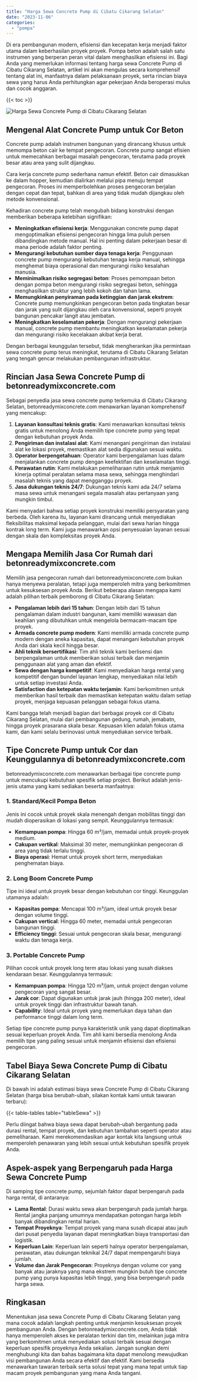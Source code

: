 ```yaml
---
title: "Harga Sewa Concrete Pump di Cibatu Cikarang Selatan"
date: "2023-11-06"
categories: 
  - "pompa"
---
```


Di era pembangunan modern, efisiensi dan kecepatan kerja menjadi faktor utama dalam keberhasilan proyek proyek. Pompa beton adalah salah satu instrumen yang berperan peran vital dalam menghasilkan efisiensi ini. Bagi Anda yang memerlukan informasi tentang harga sewa Concrete Pump di Cibatu Cikarang Selatan, artikel ini akan mengulas secara komprehensif tentang alat ini, manfaatnya dalam pelaksanaan proyek, serta rincian biaya sewa yang harus Anda perhitungkan agar pekerjaan Anda beroperasi mulus dan cocok anggaran.

{{< toc >}}

![Harga Sewa Concrete Pump di Cibatu Cikarang Selatan](https://betoncor8.github.io/pump/concrete-pump%20(28).png)

## Mengenal Alat Concrete Pump untuk Cor Beton

Concrete pump adalah instrumen bangunan yang dirancang khusus untuk memompa beton cair ke tempat pengecoran. Concrete pump sangat efisien untuk memecahkan berbagai masalah pengecoran, terutama pada proyek besar atau area yang sulit dijangkau.

Cara kerja concrete pump sederhana namun efektif. Beton cair dimasukkan ke dalam hopper, kemudian dialirkan melalui pipa menuju tempat pengecoran. Proses ini memperbolehkan proses pengecoran berjalan dengan cepat dan tepat, bahkan di area yang tidak mudah dijangkau oleh metode konvensional.

Kehadiran concrete pump telah mengubah bidang konstruksi dengan memberikan beberapa kelebihan signifikan:

- **Meningkatkan efisiensi kerja**: Menggunakan concrete pump dapat mengoptimalkan efisiensi pengecoran hingga lima puluh persen dibandingkan metode manual. Hal ini penting dalam pekerjaan besar di mana periode adalah faktor penting.
- **Mengurangi kebutuhan sumber daya tenaga kerja**: Penggunaan concrete pump mengurangi kebutuhan tenaga kerja manual, sehingga menghemat biaya operasional dan mengurangi risiko kesalahan manusia.
- **Meminimalkan risiko segregasi beton**: Proses pemompaan beton dengan pompa beton mengurangi risiko segregasi beton, sehingga menghasilkan struktur yang lebih kokoh dan tahan lama.
- **Memungkinkan penyiraman pada ketinggian dan jarak ekstrem**: Concrete pump memungkinkan pengecoran beton pada tingkatan besar dan jarak yang sulit dijangkau oleh cara konvensional, seperti proyek bangunan pencakar langit atau jembatan.
- **Meningkatkan keselamatan pekerja**: Dengan mengurangi pekerjaan manual, concrete pump membantu meningkatkan keselamatan pekerja dan mengurangi risiko kecelakaan akibat kerja berat.

Dengan berbagai keunggulan tersebut, tidak mengherankan jika permintaan sewa concrete pump terus meningkat, terutama di Cibatu Cikarang Selatan yang tengah gencar melakukan pembangunan infrastruktur.

## Rincian Jasa Sewa Concrete Pump di betonreadymixconcrete.com

Sebagai penyedia jasa sewa concrete pump terkemuka di Cibatu Cikarang Selatan, betonreadymixconcrete.com menawarkan layanan komprehensif yang mencakup:

1. **Layanan konsultasi teknis gratis**: Kami menawarkan konsultasi teknis gratis untuk menolong Anda memilih tipe concrete pump yang tepat dengan kebutuhan proyek Anda.
2. **Pengiriman dan instalasi alat**: Kami menangani pengiriman dan instalasi alat ke lokasi proyek, memastikan alat sedia digunakan sesuai waktu.
3. **Operator berpengetahuan**: Operator kami berpengalaman luas dalam menjalankan concrete pump dengan keefektifan dan keselamatan tinggi.
4. **Perawatan rutin**: Kami melakukan pemeliharaan rutin untuk menjamin kinerja optimal peralatan selama masa sewa, sehingga menghindari masalah teknis yang dapat mengganggu proyek.
5. **Jasa dukungan teknis 24/7**: Dukungan teknis kami ada 24/7 selama masa sewa untuk menangani segala masalah atau pertanyaan yang mungkin timbul.

Kami menyadari bahwa setiap proyek konstruksi memiliki persyaratan yang berbeda. Oleh karena itu, layanan kami dirancang untuk menyediakan fleksibilitas maksimal kepada pelanggan, mulai dari sewa harian hingga kontrak long term. Kami juga menawarkan opsi penyesuaian layanan sesuai dengan skala dan kompleksitas proyek Anda.

## Mengapa Memilih Jasa Cor Rumah dari betonreadymixconcrete.com

Memilih jasa pengecoran rumah dari betonreadymixconcrete.com bukan hanya menyewa peralatan, tetapi juga memperoleh mitra yang berkomitmen untuk kesuksesan proyek Anda. Berikut beberapa alasan mengapa kami adalah pilihan terbaik pemborong di Cibatu Cikarang Selatan:

- **Pengalaman lebih dari 15 tahun**: Dengan lebih dari 15 tahun pengalaman dalam industri bangunan, kami memiliki wawasan dan keahlian yang dibutuhkan untuk mengelola bermacam-macam tipe proyek.
- **Armada concrete pump modern**: Kami memiliki armada concrete pump modern dengan aneka kapasitas, dapat menangani kebutuhan proyek Anda dari skala kecil hingga besar.
- **Ahli teknik bersertifikasi**: Tim ahli teknik kami berlisensi dan berpengalaman untuk memberikan solusi terbaik dan menjamin penggunaan alat yang aman dan efektif.
- **Sewa dengan harga kompetitif**: Kami menyediakan harga rental yang kompetitif dengan bundel layanan lengkap, menyediakan nilai lebih untuk setiap investasi Anda.
- **Satisfaction dan ketepatan waktu terjamin**: Kami berkomitmen untuk memberikan hasil terbaik dan memastikan ketepatan waktu dalam setiap proyek, menjaga kepuasan pelanggan sebagai fokus utama.

Kami bangga telah menjadi bagian dari berbagai proyek cor di Cibatu Cikarang Selatan, mulai dari pembangunan gedung, rumah, jemabatn, hingga proyek prasarana skala besar. Kepuasan klien adalah fokus utama kami, dan kami selalu berinovasi untuk menyediakan service terbaik.

## Tipe Concrete Pump untuk Cor dan Keunggulannya di betonreadymixconcrete.com

betonreadymixconcrete.com menawarkan berbagai tipe concrete pump untuk mencukupi kebutuhan spesifik setiap project. Berikut adalah jenis-jenis utama yang kami sediakan beserta manfaatnya:

### 1\. Standard/Kecil Pompa Beton

Jenis ini cocok untuk proyek skala menengah dengan mobilitas tinggi dan mudah dioperasikan di lokasi yang sempit. Keunggulannya termasuk:

- **Kemampuan pompa**: Hingga 60 m³/jam, memadai untuk proyek-proyek medium.
- **Cakupan vertikal**: Maksimal 30 meter, memungkinkan pengecoran di area yang tidak terlalu tinggi.
- **Biaya operasi**: Hemat untuk proyek short term, menyediakan penghematan biaya.

### 2\. Long Boom Concrete Pump

Tipe ini ideal untuk proyek besar dengan kebutuhan cor tinggi. Keunggulan utamanya adalah:

- **Kapasitas pompa**: Mencapai 100 m³/jam, ideal untuk proyek besar dengan volume tinggi.
- **Cakupan vertical**: Hingga 60 meter, memadai untuk pengecoran bangunan tinggi.
- **Efficiency tinggi**: Sesuai untuk pengecoran skala besar, mengurangi waktu dan tenaga kerja.

### 3\. Portable Concrete Pump

Pilihan cocok untuk proyek long term atau lokasi yang susah diakses kendaraan besar. Keunggulannya termasuk:

- **Kemampuan pompa**: Hingga 120 m³/jam, untuk project dengan volume pengecoran yang sangat besar.
- **Jarak cor**: Dapat digunakan untuk jarak jauh (hingga 200 meter), ideal untuk proyek tinggi dan infrastruktur bawah tanah.
- **Capability**: Ideal untuk proyek yang memerlukan daya tahan dan performance tinggi dalam long term.

Setiap tipe concrete pump punya karakteristik unik yang dapat dioptimalkan sesuai keperluan proyek Anda. Tim ahli kami bersedia menolong Anda memilih tipe yang paling sesuai untuk menjamin efisiensi dan efisiensi pengecoran.

## Tabel Biaya Sewa Concrete Pump di Cibatu Cikarang Selatan

Di bawah ini adalah estimasi biaya sewa Concrete Pump di Cibatu Cikarang Selatan (harga bisa berubah-ubah, silakan kontak kami untuk tawaran terbaru):

{{< table-tables table="tableSewa" >}}

Perlu diingat bahwa biaya sewa dapat berubah-ubah bergantung pada durasi rental, tempat proyek, dan kebutuhan tambahan seperti operator atau pemeliharaan. Kami merekomendasikan agar kontak kita langsung untuk memperoleh penawaran yang lebih sesuai untuk kebutuhan spesifik proyek Anda.

## Aspek-aspek yang Berpengaruh pada Harga Sewa Concrete Pump

Di samping tipe concrete pump, sejumlah faktor dapat berpengaruh pada harga rental, di antaranya:

- **Lama Rental**: Durasi waktu sewa akan berpengaruh pada jumlah harga. Rental jangka panjang umumnya mendapatkan potongan harga lebih banyak dibandingkan rental harian.
- **Tempat Proyeknya**: Tempat proyek yang mana susah dicapai atau jauh dari pusat penyedia layanan dapat meningkatkan biaya transportasi dan logistik.
- **Keperluan Lain**: Keperluan lain seperti halnya operator berpengalaman, perawatan, atau dukungan teknikal 24/7 dapat mempengaruhi biaya jumlah.
- **Volume dan Jarak Pengecoran**: Proyeknya dengan volume cor yang banyak atau jaraknya yang mana ekstrem mungkin butuh tipe concrete pump yang punya kapasitas lebih tinggi, yang bisa berpengaruh pada harga sewa.

## Ringkasan

Menentukan jasa sewa Concrete Pump di Cibatu Cikarang Selatan yang mana cocok adalah langkah penting untuk menjamin kesuksesan proyek pembangunan Anda. Dengan betonreadymixconcrete.com, Anda tidak hanya memperoleh akses ke peralatan terkini dan tim, melainkan juga mitra yang berkomitmen untuk menyediakan solusi terbaik sesuai dengan keperluan spesifik proyeknya Anda sekalian. Jangan sungkan demi menghubungi kita dan bahas bagaimana kita dapat menolong mewujudkan visi pembangunan Anda secara efektif dan efektif. Kami bersedia menawarkan tawaran terbaik serta solusi tepat yang mana tepat untuk tiap macam proyek pembangunan yang mana Anda tangani.
